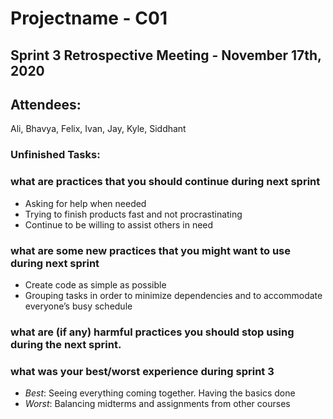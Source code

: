 # Projectname - C01

## Sprint 3 Retrospective Meeting - November 17th, 2020

## Attendees:

Ali, Bhavya, Felix, Ivan, Jay, Kyle, Siddhant


### Unfinished Tasks:

### what are practices that you should continue during next sprint
- Asking for help when needed
- Trying to finish products fast and not procrastinating
- Continue to be willing to assist others in need

### what are some new practices that you might want to use during next sprint
- Create code as simple as possible
- Grouping tasks in order to minimize dependencies and to accommodate everyone’s busy schedule

### what are (if any) harmful practices you should stop using during the next sprint.

### what was your best/worst experience during sprint 3
- *Best*: Seeing everything coming together. Having the basics done
- *Worst*: Balancing midterms and assignments from other courses
